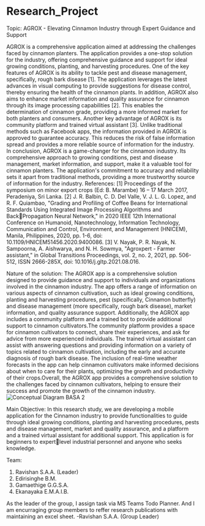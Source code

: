 # Research_Project
Topic: AGROX - Elevating Cinnamon Industry through Expert Guidance and Support

AGROX is a comprehensive application aimed at addressing the challenges faced by cinnamon planters. The application provides a one-stop solution for the industry, offering comprehensive guidance and support for ideal growing conditions, planting, and harvesting procedures. One of the key features of AGROX is its ability to tackle pest and disease management, specifically, rough bark disease [1]. The application leverages the latest advances in visual computing to provide suggestions for disease control, thereby ensuring the health of the cinnamon plants. In addition, AGROX also aims to enhance market information and quality assurance for cinnamon through its image processing capabilities [2]. This enables the determination of cinnamon grade, providing a more informed market for both planters and consumers. Another key advantage of AGROX is its community platform and trained virtual assistant [3]. Unlike traditional methods such as Facebook apps, the information provided in AGROX is approved to guarantee accuracy. This reduces the risk of false information spread and provides a more reliable source of information for the industry. In conclusion, AGROX is a game-changer for the cinnamon industry. Its comprehensive approach to growing conditions, pest and disease management, market information, and support, make it a valuable tool for cinnamon planters. The application's commitment to accuracy and reliability sets it apart from traditional methods, providing a more trustworthy source of information for the industry.
References:
[1] Proceedings of the symposium on minor export crops (Ed: B. Marambe) 16 – 17 March 2017, Peradeniya, Sri Lanka. 
[2] J. R. Balbin, C. D. Del Valle, V. J. L. G. Lopez, and R. F. Quiambao, "Grading and Profiling of Coffee Beans for International Standards Using Integrated Image Processing Algorithms and BackPropagation Neural Network," in 2020 IEEE 12th International Conference on Humanoid, Nanotechnology, Information Technology, Communication and Control, Environment, and Management (HNICEM), Manila, Philippines, 2020, pp. 1-6, doi:  10.1109/HNICEM51456.2020.9400086.
[3] V. Nayak, P. R. Nayak, N. Sampoorna, A. Aishwarya, and N. H. Sowmya, "Agroxpert - Farmer assistant," in Global Transitions Proceedings, vol. 2, no. 2, 2021, pp. 506-512, ISSN 2666-285X, doi: 10.1016/j.gltp.2021.08.016.

Nature of the solution:
The AGROX app is a comprehensive solution designed to provide guidance and support to individuals and organizations involved in the cinnamon industry. The app offers a range of information on various aspects of cinnamon cultivation, such as ideal growing conditions, planting and harvesting procedures, pest (specifically, Cinnamon butterfly) and disease management (more specifically, rough bark disease), market information, and quality assurance support. Additionally, the AGROX app includes a community platform and a trained bot to provide additional support to cinnamon cultivators.The community platform provides a space for cinnamon cultivators to connect, share their experiences, and ask for advice from more experienced individuals. The trained virtual assistant can assist with answering questions and providing information on a variety of topics related to cinnamon cultivation, including the early and accurate diagnosis of rough bark disease. The inclusion of real-time weather forecasts in the app can help cinnamon cultivators make informed decisions about when to care for their plants, optimizing the growth and productivity of their crops.Overall, the AGROX app provides a comprehensive solution to the challenges faced by cinnamon cultivators, helping to ensure their success and promote the growth of the cinnamon industry.
![Conceptual Diagram BASA 2](https://user-images.githubusercontent.com/101692241/219119143-e6c77b45-a437-4116-bbcf-e36e68fb6121.jpg)

Main Objective:
In this research study, we are developing a mobile application for the Cinnamon industry to provide functionalities to guide through ideal growing conditions, planting and harvesting procedures, pests and disease management, market and quality assurance, and a platform and a trained virtual assistant for additional support. This application is for beginners to expertlevel industrial personnel and anyone who seeks knowledge.

Team:
01. Ravishan S.A.A. (Leader)
02. Edirisinghe B.M.
03. Gamaethige G.G.S.A.
04. Ekanayaka E.M.A.I.B.

As the leader of the group, I assign task via MS Teams Todo Planner. And I am encurraging group members to reffer research publications with maintaining an excel sheet.
-Ravishan S.A.A. (Group Leader)
